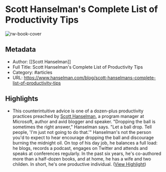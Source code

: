 # Scott Hanselman's Complete List of Productivity Tips

![rw-book-cover](https://www.hanselman.com/blog/content/binary/Windows-Live-Writer/0a3df681baef_C924/97e47e1feb7b591e8220b08a8c83cc9a_28706943-45af-44b8-a280-d15e7cfbc89c.jpg)

## Metadata
- Author: [[Scott Hanselman]]
- Full Title: Scott Hanselman's Complete List of Productivity Tips
- Category: #articles
- URL: https://www.hanselman.com/blog/scott-hanselmans-complete-list-of-productivity-tips

## Highlights
- This counterintuitive advice is one of a dozen-plus productivity practices preached by [Scott Hanselman](https://www.hanselman.com/), a program manager at Microsoft, author and avid blogger and speaker.
  "Dropping the ball is sometimes the right answer," Hanselman says. "Let a ball drop. Tell people, 'I'm just not going to do that.'"
  Hanselman's not the person you'd to expect to hear encourage dropping the ball and discourage burning the midnight oil. On top of his day job, he balances a full load: he blogs, records a podcast, engages on Twitter and attends and speaks at conferences regularly. In the past six years, he's co-authored more than a half-dozen books, and at home, he has a wife and two childen. In short, he's one productive individual. ([View Highlight](https://read.readwise.io/read/01gprx5y2j9kscxr065gtb9eat))
